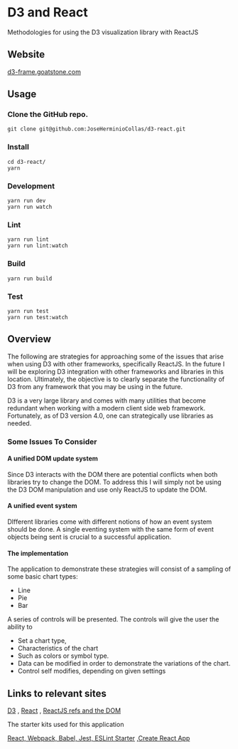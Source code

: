 # D3 and React

Methodologies for using the D3 visualization library with ReactJS

## Website
    
[d3-frame.goatstone.com](d3-frame.goatstone.com)
    
## Usage

### Clone the GitHub repo.

```    
git clone git@github.com:JoseHerminioCollas/d3-react.git
```

### Install
```
cd d3-react/
yarn
```
### Development

```    
yarn run dev
yarn run watch
```    

### Lint

```    
yarn run lint
yarn run lint:watch
```    

### Build

```    
yarn run build
```    

### Test
```    
yarn run test
yarn run test:watch
```    

## Overview

The following are strategies for approaching some of the issues that arise when using D3 with other frameworks, specifically ReactJS. In the future I will be exploring D3 integration with other frameworks and libraries in this location. Ultimately, the objective is to clearly separate the functionality of D3 from any framework that you may be using in the future. 

D3 is a very large library and comes with many utilities that become redundant when working with a modern client side web framework. Fortunately, as of D3 version 4.0, one can strategically use libraries as needed.

### Some Issues To Consider

#### A unified DOM update system

Since D3 interacts with the DOM there are potential conflicts when both libraries try to change the DOM. To address this I will simply not be using the D3 DOM manipulation and use only ReactJS to update the DOM. 

#### A unified event system

DIfferent libraries come with different notions of how an event system should be done. A single eventing system with the same form of event objects being sent is crucial to a successful application.

#### The implementation

The application to demonstrate these strategies will consist of a sampling of some basic chart types: 
 - Line 
 - Pie 
 - Bar 

A series of controls will be presented. The controls will give the user the ability to 

 - Set a chart type, 
 - Characteristics of the chart 
 - Such as colors or symbol type. 
 - Data can be modified in order to demonstrate the variations of the chart.
 - Control self modifies, depending on given settings

## Links to relevant sites

[D3](https://d3js.org/)
 , [React](https://reactjs.org/)
 , [ReactJS refs and the DOM](https://reactjs.org/docs/refs-and-the-dom.html)

The starter kits used for this application

[React, Webpack, Babel, Jest, ESLint Starter](https://github.com/oscarmorrison/react-webpack-starter)
 ,[Create React App](https://github.com/facebookincubator/create-react-app)



